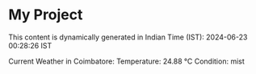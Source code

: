 # My Project

This content is dynamically generated in Indian Time (IST): 2024-06-23 00:28:26 IST


Current Weather in Coimbatore:
Temperature: 24.88 °C
Condition: mist
